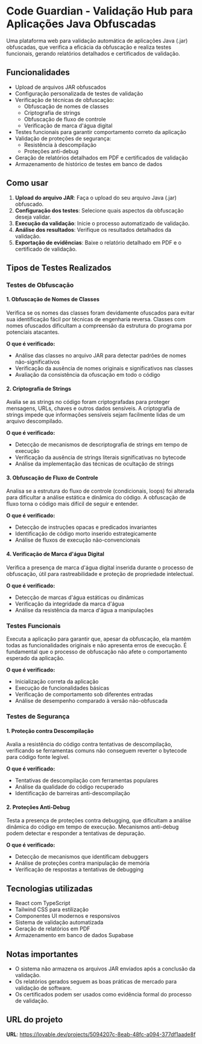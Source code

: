 
# Code Guardian - Validação Hub para Aplicações Java Obfuscadas

Uma plataforma web para validação automática de aplicações Java (.jar) obfuscadas, que verifica a eficácia da obfuscação e realiza testes funcionais, gerando relatórios detalhados e certificados de validação.

## Funcionalidades

- Upload de arquivos JAR obfuscados
- Configuração personalizada de testes de validação
- Verificação de técnicas de obfuscação:
  - Obfuscação de nomes de classes
  - Criptografia de strings
  - Obfuscação de fluxo de controle
  - Verificação de marca d'água digital
- Testes funcionais para garantir comportamento correto da aplicação
- Validação de proteções de segurança:
  - Resistência à descompilação
  - Proteções anti-debug
- Geração de relatórios detalhados em PDF e certificados de validação
- Armazenamento de histórico de testes em banco de dados

## Como usar

1. **Upload do arquivo JAR**: Faça o upload do seu arquivo Java (.jar) obfuscado.
2. **Configuração dos testes**: Selecione quais aspectos da obfuscação deseja validar.
3. **Execução da validação**: Inicie o processo automatizado de validação.
4. **Análise dos resultados**: Verifique os resultados detalhados da validação.
5. **Exportação de evidências**: Baixe o relatório detalhado em PDF e o certificado de validação.

## Tipos de Testes Realizados

### Testes de Obfuscação

#### 1. Obfuscação de Nomes de Classes
Verifica se os nomes das classes foram devidamente ofuscados para evitar sua identificação fácil por técnicas de engenharia reversa. Classes com nomes ofuscados dificultam a compreensão da estrutura do programa por potenciais atacantes.

**O que é verificado:**
- Análise das classes no arquivo JAR para detectar padrões de nomes não-significativos
- Verificação da ausência de nomes originais e significativos nas classes
- Avaliação da consistência da ofuscação em todo o código

#### 2. Criptografia de Strings
Avalia se as strings no código foram criptografadas para proteger mensagens, URLs, chaves e outros dados sensíveis. A criptografia de strings impede que informações sensíveis sejam facilmente lidas de um arquivo descompilado.

**O que é verificado:**
- Detecção de mecanismos de descriptografia de strings em tempo de execução
- Verificação da ausência de strings literais significativas no bytecode
- Análise da implementação das técnicas de ocultação de strings

#### 3. Obfuscação de Fluxo de Controle
Analisa se a estrutura do fluxo de controle (condicionais, loops) foi alterada para dificultar a análise estática e dinâmica do código. A obfuscação de fluxo torna o código mais difícil de seguir e entender.

**O que é verificado:**
- Detecção de instruções opacas e predicados invariantes
- Identificação de código morto inserido estrategicamente
- Análise de fluxos de execução não-convencionais

#### 4. Verificação de Marca d'água Digital
Verifica a presença de marca d'água digital inserida durante o processo de obfuscação, útil para rastreabilidade e proteção de propriedade intelectual.

**O que é verificado:**
- Detecção de marcas d'água estáticas ou dinâmicas
- Verificação da integridade da marca d'água
- Análise da resistência da marca d'água a manipulações

### Testes Funcionais

Executa a aplicação para garantir que, apesar da obfuscação, ela mantém todas as funcionalidades originais e não apresenta erros de execução. É fundamental que o processo de obfuscação não afete o comportamento esperado da aplicação.

**O que é verificado:**
- Inicialização correta da aplicação
- Execução de funcionalidades básicas
- Verificação de comportamento sob diferentes entradas
- Análise de desempenho comparado à versão não-obfuscada

### Testes de Segurança

#### 1. Proteção contra Descompilação
Avalia a resistência do código contra tentativas de descompilação, verificando se ferramentas comuns não conseguem reverter o bytecode para código fonte legível.

**O que é verificado:**
- Tentativas de descompilação com ferramentas populares
- Análise da qualidade do código recuperado
- Identificação de barreiras anti-descompilação

#### 2. Proteções Anti-Debug
Testa a presença de proteções contra debugging, que dificultam a análise dinâmica do código em tempo de execução. Mecanismos anti-debug podem detectar e responder a tentativas de depuração.

**O que é verificado:**
- Detecção de mecanismos que identificam debuggers
- Análise de proteções contra manipulação de memória
- Verificação de respostas a tentativas de debugging

## Tecnologias utilizadas

- React com TypeScript
- Tailwind CSS para estilização
- Componentes UI modernos e responsivos
- Sistema de validação automatizada
- Geração de relatórios em PDF
- Armazenamento em banco de dados Supabase

## Notas importantes

- O sistema não armazena os arquivos JAR enviados após a conclusão da validação.
- Os relatórios gerados seguem as boas práticas de mercado para validação de software.
- Os certificados podem ser usados como evidência formal do processo de validação.

## URL do projeto

**URL**: https://lovable.dev/projects/5094207c-8eab-48fc-a094-377df1aade8f
